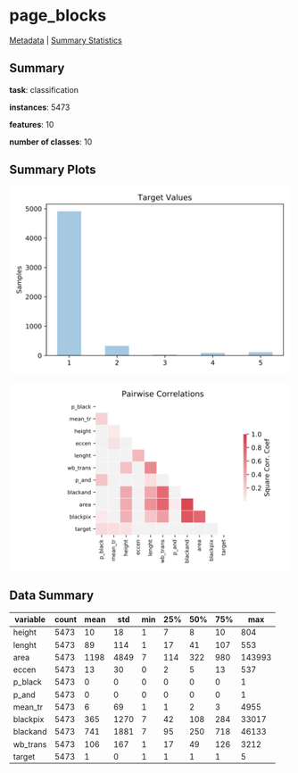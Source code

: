 # page_blocks

[Metadata](metadata.yaml) | [Summary Statistics](summary_stats.csv)

## Summary

**task**: classification

**instances**: 5473

**features**: 10

**number of classes**: 10

## Summary Plots

![Labels](label.svg)

![Corr](corr.svg)

## Data Summary

|	variable	|	count	|	mean	|	std	|	min	|	25%	|	50%	|	75%	|	max|
| --- | --- | --- | --- | --- | --- | --- | --- | --- |
|	height	|	5473	|	10	|	18	|	1	|	7	|	8	|	10	|	804
|	lenght	|	5473	|	89	|	114	|	1	|	17	|	41	|	107	|	553
|	area	|	5473	|	1198	|	4849	|	7	|	114	|	322	|	980	|	143993
|	eccen	|	5473	|	13	|	30	|	0	|	2	|	5	|	13	|	537
|	p_black	|	5473	|	0	|	0	|	0	|	0	|	0	|	0	|	1
|	p_and	|	5473	|	0	|	0	|	0	|	0	|	0	|	0	|	1
|	mean_tr	|	5473	|	6	|	69	|	1	|	1	|	2	|	3	|	4955
|	blackpix	|	5473	|	365	|	1270	|	7	|	42	|	108	|	284	|	33017
|	blackand	|	5473	|	741	|	1881	|	7	|	95	|	250	|	718	|	46133
|	wb_trans	|	5473	|	106	|	167	|	1	|	17	|	49	|	126	|	3212
|	target	|	5473	|	1	|	0	|	1	|	1	|	1	|	1	|	5
